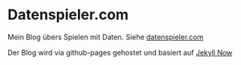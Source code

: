 # Datenspieler.com

Mein Blog übers Spielen mit Daten. Siehe [datenspieler.com](http://datenspieler.com)

Der Blog wird via github-pages gehostet und basiert auf [Jekyll Now](http://github.com/barryclark/jekyll-now/)
